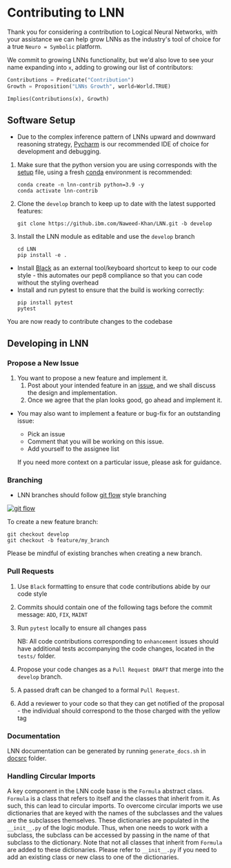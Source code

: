 
# Contributing to LNN
Thank you for considering a contribution to Logical Neural Networks, with your assistance we can help grow LNNs as the industry's tool of choice for a true `Neuro = Symbolic` platform.

We commit to growing LNNs functionality, but we'd also love to see your name expanding into `x`, adding to growing our list of contributors:
```python
Contributions = Predicate("Contribution")
Growth = Proposition("LNNs Growth", world=World.TRUE)

Implies(Contributions(x), Growth)
```

## Software Setup

* Due to the complex inference pattern of LNNs upward and downward reasoning strategy, [Pycharm](https://www.jetbrains.com/pycharm/download/) is our recommended IDE of choice for development and debugging.
1. Make sure that the python version you are using corresponds with the [setup](https://github.com/IBM/LNN/blob/master/setup.py) file, using a fresh [conda]() environment is recommended:
    ```commandline
    conda create -n lnn-contrib python=3.9 -y
    conda activate lnn-contrib
    ```
2. Clone the `develop` branch to keep up to date with the latest supported features:
    ```commandline
    git clone https://github.ibm.com/Naweed-Khan/LNN.git -b develop
    ```
3. Install the LNN module as editable and use the `develop` branch
    ```commandline
    cd LNN
    pip install -e .
    ```
* Install [Black](https://black.readthedocs.io/en/stable/integrations/editors.html) as an external tool/keyboard shortcut to keep to our code style - this automates our pep8 compliance so that you can code without the styling overhead
* Install and run pytest to ensure that the build is working correctly:
    ```commandline
    pip install pytest
    pytest
    ```

You are now ready to contribute changes to the codebase

##  Developing in LNN

### Propose a New Issue

1. You want to propose a new feature and implement it.
   1. Post about your intended feature in an [issue](https://github.com/IBM/LNN/issues/new), and we shall discuss the design and implementation.
   2. Once we agree that the plan looks good, go ahead and implement it.

* You may also want to implement a feature or bug-fix for an outstanding issue:
  * Pick an issue
  * Comment that you will be working on this issue.
  * Add yourself to the assignee list

  If you need more context on a particular issue, please ask for guidance.

### Branching

* LNN branches should follow [git flow][git flow] style branching

[<img src="https://wac-cdn.atlassian.com/dam/jcr:34c86360-8dea-4be4-92f7-6597d4d5bfae/02%20Feature%20branches.svg?cdnVersion=296" alt="git flow"/>][git flow]

To create a new feature branch:
   ```commandline
   git checkout develop
   git checkout -b feature/my_branch
   ```

Please be mindful of existing branches when creating a new branch.

### Pull Requests

1. Use `Black` formatting to ensure that code contributions abide by our code style
2. Commits should contain one of the following tags before the commit message: `ADD`, `FIX`, `MAINT`
3. Run `pytest` locally to ensure all changes pass

   NB: All code contributions corresponding to `enhancement` issues should have additional tests accompanying the code changes, located in the `tests/` folder.
4. Propose your code changes as a `Pull Request DRAFT` that merge into the `develop` branch.
5. A passed draft can be changed to a formal `Pull Request`.
6. Add a reviewer to your code so that they can get notified of the proposal - the individual should correspond to the those charged with the yellow tag

### Documentation

LNN documentation can be generated by running `generate_docs.sh` in [docsrc][docsrc] folder.

[docsrc]: https://github.com/IBM/LNN/tree/develop/docsrc
[git flow]: https://www.atlassian.com/git/tutorials/comparing-workflows/gitflow-workflow

### Handling Circular Imports

A key component in the LNN code base is the `Formula` abstract class. `Formula` is a
class that refers to itself and the classes that inherit from it. As such, this can lead
to circular imports. To overcome circular imports we use dictionaries that are keyed
with the names of the subclasses and the values are the subclasses themselves. These
dictionaries are populated in the `__init__.py` of the logic module. Thus, when one
needs to work with a subclass, the subclass can be accessed by passing in the name of
that subclass to the dictionary. Note that not all classes that inherit from `Formula`
are added to these dictionaries. Please refer to `__init__.py` if you need to add an
existing class or new class to one of the dictionaries.
